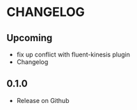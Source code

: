 # CHANGELOG

## Upcoming

- fix up conflict with fluent-kinesis plugin
- Changelog

## 0.1.0

- Release on Github
